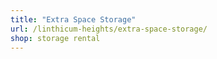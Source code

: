 ```yaml
---
title: "Extra Space Storage"
url: /linthicum-heights/extra-space-storage/
shop: storage rental
---
```

